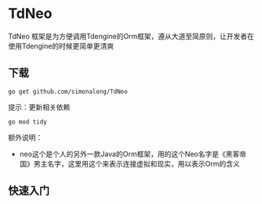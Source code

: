 # TdNeo

TdNeo 框架是为方便调用Tdengine的Orm框架，遵从大道至简原则，让开发者在使用Tdengine的时候更简单更清爽


## 下载
```shell
go get github.com/simonalong/TdNeo
```
提示：更新相关依赖
```shell
go mod tidy
```


额外说明：
- neo这个是个人的另外一款Java的Orm框架，用的这个Neo名字是《黑客帝国》男主名字，这里用这个来表示连接虚拟和现实，用以表示Orm的含义

## 快速入门

